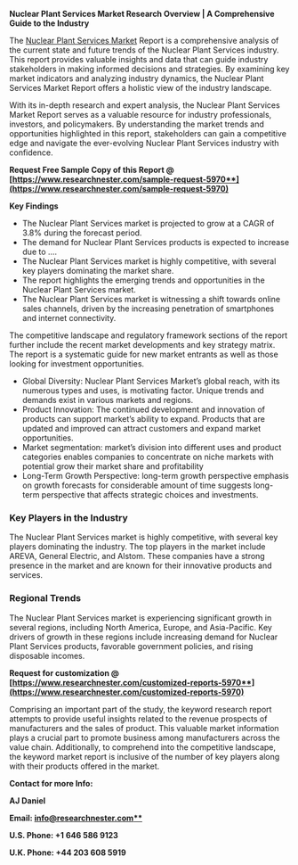 ﻿**Nuclear Plant Services Market Research Overview | A Comprehensive Guide to the Industry**

The [Nuclear Plant Services Market](https://www.researchnester.com/reports/nuclear-plant-services-market/5970) Report is a comprehensive analysis of the current state and future trends of the Nuclear Plant Services industry. This report provides valuable insights and data that can guide industry stakeholders in making informed decisions and strategies. By examining key market indicators and analyzing industry dynamics, the Nuclear Plant Services Market Report offers a holistic view of the industry landscape.

With its in-depth research and expert analysis, the Nuclear Plant Services Market Report serves as a valuable resource for industry professionals, investors, and policymakers. By understanding the market trends and opportunities highlighted in this report, stakeholders can gain a competitive edge and navigate the ever-evolving Nuclear Plant Services industry with confidence.

**Request Free Sample Copy of this Report @ [https://www.researchnester.com/sample-request-5970**](https://www.researchnester.com/sample-request-5970)**

**Key Findings**

- The Nuclear Plant Services market is projected to grow at a CAGR of 3.8% during the forecast period.
- The demand for Nuclear Plant Services products is expected to increase due to ….
- The Nuclear Plant Services market is highly competitive, with several key players dominating the market share.
- The report highlights the emerging trends and opportunities in the Nuclear Plant Services market.
- The Nuclear Plant Services market is witnessing a shift towards online sales channels, driven by the increasing penetration of smartphones and internet connectivity.

The competitive landscape and regulatory framework sections of the report further include the recent market developments and key strategy matrix. The report is a systematic guide for new market entrants as well as those looking for investment opportunities.

- Global Diversity: Nuclear Plant Services Market’s global reach, with its numerous types and uses, is motivating factor. Unique trends and demands exist in various markets and regions.
- Product Innovation: The continued development and innovation of products can support market’s ability to expand. Products that are updated and improved can attract customers and expand market opportunities.
- Market segmentation: market’s division into different uses and product categories enables companies to concentrate on niche markets with potential grow their market share and profitability
- Long-Term Growth Perspective: long-term growth perspective emphasis on growth forecasts for considerable amount of time suggests long-term perspective that affects strategic choices and investments.
### **Key Players in the Industry**
The Nuclear Plant Services market is highly competitive, with several key players dominating the industry. The top players in the market include AREVA, General Electric, and Alstom. These companies have a strong presence in the market and are known for their innovative products and services.
### **Regional Trends**
The Nuclear Plant Services market is experiencing significant growth in several regions, including North America, Europe, and Asia-Pacific. Key drivers of growth in these regions include increasing demand for Nuclear Plant Services products, favorable government policies, and rising disposable incomes.

**Request for customization @ [https://www.researchnester.com/customized-reports-5970**](https://www.researchnester.com/customized-reports-5970)**

Comprising an important part of the study, the keyword research report attempts to provide useful insights related to the revenue prospects of manufacturers and the sales of product. This valuable market information plays a crucial part to promote business among manufacturers across the value chain. Additionally, to comprehend into the competitive landscape, the keyword market report is inclusive of the number of key players along with their products offered in the market.

**Contact for more Info:**

**AJ Daniel**

**Email: [info@researchnester.com**](mailto:info@researchnester.com)**

**U.S. Phone: +1 646 586 9123** 

**U.K. Phone: +44 203 608 5919**

